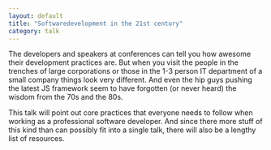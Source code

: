 ```yaml
---
layout: default
title: "Softwaredevelopment in the 21st century"
category: talk
---
```


The developers and speakers at conferences can tell you how awesome their development practices are. 
But when you visit the people in the trenches of large corporations or those in the 1-3 person IT department of a small company things look very different. 
And even the hip guys pushing the latest JS framework seem to have forgotten (or never heard) the wisdom from the 70s and the 80s.

This talk will point out core practices that everyone needs to follow when working as a professional software developer.
And since there more stuff of this kind than can possibly fit into a  single talk, there will also be a lengthy list of resources.



